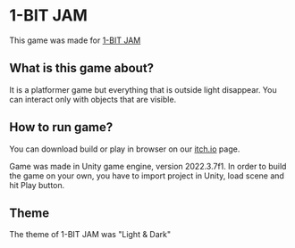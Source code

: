 # 1-BIT JAM
This game was made for [1-BIT JAM](https://itch.io/jam/1-bit-jam-wow)
## What is this game about?
It is a platformer game but everything that is outside light disappear. You can interact only with objects that are visible.
## How to run game?
You can download build or play in browser on our [itch.io](https://tymowskyy.itch.io/out-of-sight-out-of-mind) page.

Game was made in Unity game engine, version 2022.3.7f1. In order to build the game on your own, you have to import project in Unity, load scene and hit Play button.
## Theme
The theme of 1-BIT JAM was "Light & Dark"
